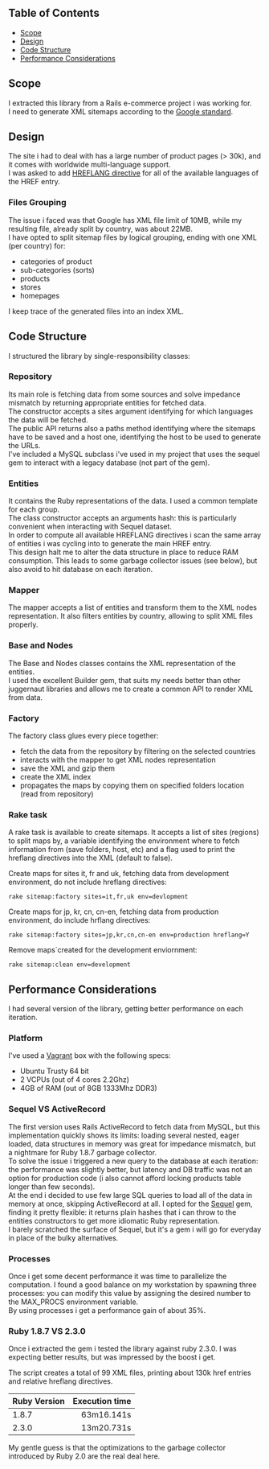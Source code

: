 ## Table of Contents

* [Scope](#scope)
* [Design](#design)
* [Code Structure](#code-structure)
* [Performance Considerations](#performance-considerations)

## Scope
I extracted this library from a Rails e-commerce project i was working for.  
I need to generate XML sitemaps according to the [Google standard](https://support.google.com/webmasters/answer/156184).  

## Design
The site i had to deal with has a large number of product pages (> 30k), and it comes with worldwide multi-language support.  
I was asked to add [HREFLANG directive](https://support.google.com/webmasters/answer/2620865) for all of the available languages of the HREF entry.  

### Files Grouping
The issue i faced was that Google has XML file limit of 10MB, while my resulting file, already split by country, was about 22MB.  
I have opted to split sitemap files by logical grouping, ending with one XML (per country) for: 
* categories of product
* sub-categories (sorts)
* products
* stores
* homepages

I keep trace of the generated files into an index XML.

## Code Structure
I structured the library by single-responsibility classes:

### Repository
Its main role is fetching data from some sources and solve impedance mismatch by returning appropriate entities for fetched data.  
The constructor accepts a sites argument identifying for which languages the data will be fetched.  
The public API returns also a paths method identifying where the sitemaps have to be saved and a host one, identifying the host to be used to generate the URLs.  
I've included a MySQL subclass i've used in my project that uses the sequel gem to interact with a legacy database (not part of the gem).

### Entities
It contains the Ruby representations of the data. I used a common template for each group.  
The class constructor accepts an arguments hash: this is particularly convenient when interacting with Sequel dataset.  
In order to compute all available HREFLANG directives i scan the same array of entities  i was cycling into to generate the main HREF entry.  
This design halt me to alter the data structure in place to reduce RAM consumption.  This leads to some garbage collector issues (see below), but also avoid to hit database on each iteration.

### Mapper
The mapper accepts a list of entities and transform them to the XML nodes representation. It also filters entities by country, allowing to split XML files properly.

### Base and Nodes
The Base and Nodes classes contains the XML representation of the entities.  
I used the excellent Builder gem, that suits my needs better than other juggernaut libraries and allows me to create a common API to render XML from data.

### Factory
The factory class glues every piece together:
* fetch the data from the repository by filtering on the selected countries
* interacts with the mapper to get XML nodes representation
* save the XML and gzip them
* create the XML index
* propagates the maps by copying them on specified folders location (read from repository)

### Rake task
A rake task is available to create sitemaps. It accepts a list of sites (regions) to split maps by, a variable identifying the environment where to fetch information from (save folders, host, etc) and a flag used to print the hreflang directives into the XML (default to false).

Create maps for sites it, fr and uk, fetching data from development environment, do not include hreflang directives:
```
rake sitemap:factory sites=it,fr,uk env=devlopment
```

Create maps for jp, kr, cn, cn-en, fetching data from production environment, do include hrflang directives:
```
rake sitemap:factory sites=jp,kr,cn,cn-en env=production hreflang=Y
```

Remove maps`created for the development enviornment:
```
rake sitemap:clean env=development
```

## Performance Considerations
I had several version of the library, getting better performance on each iteration.

### Platform
I've used a [Vagrant](https://www.vagrantup.com/) box with the following specs:
* Ubuntu Trusty 64 bit 
* 2 VCPUs (out of 4 cores 2.2Ghz)
* 4GB of RAM (out of 8GB 1333Mhz DDR3)

### Sequel VS ActiveRecord
The first version uses Rails ActiveRecord to fetch data from MySQL, but this implementation quickly shows its limits: loading several nested, eager loaded, data structures in memory was great for impedance mismatch, but a nightmare for Ruby 1.8.7 garbage collector.  
To solve the issue i triggered a new query to the database at each iteration: the performance was slightly better, but latency and DB traffic was not an option for production code (i also cannot afford locking products table longer than few seconds).  
At the end i decided to use few large SQL queries to load all of the data in memory at once, skipping ActiveRecord at all. I opted for the [Sequel](http://sequel.jeremyevans.net) gem, finding it pretty flexible: it returns plain hashes that i can throw to the entities constructors to get more idiomatic Ruby representation.  
I barely scratched the surface of Sequel, but it's a gem i will go for everyday in place of the bulky alternatives.

### Processes
Once i get some decent performance it was time to parallelize the computation. I found a good balance on my workstation by spawning three processes: you can modify this value by assigning the desired number to the MAX_PROCS environment variable.  
By using processes i get a performance gain of about 35%.

### Ruby 1.8.7 VS 2.3.0
Once i extracted the gem i tested the library against ruby 2.3.0. I was expecting
better results, but was impressed by the boost i get.

The script creates a total of 99 XML files, printing about 130k href entries and relative hreflang directives.

| Ruby Version   |  Execution time     |
| :------------- | ------------------: |
| 1.8.7          |          63m16.141s |
| 2.3.0          |          13m20.731s | 

My gentle guess is that the optimizations to the garbage collector introduced by Ruby 2.0 are the real deal here.  
